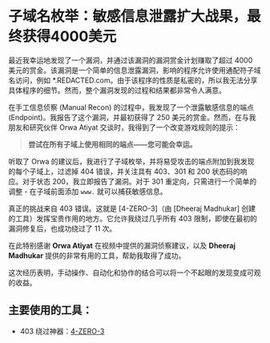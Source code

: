 # 子域名枚举：敏感信息泄露扩大战果，最终获得4000美元

最近我幸运地发现了一个漏洞，并通过该漏洞的漏洞赏金计划赚取了超过 4000 美元的赏金。该漏洞是一个简单的信息泄露漏洞，影响的程序允许使用通配符子域名访问，例如 *.REDACTED.com。由于该程序的性质是私密的，所以我无法分享具体程序的细节。然而，整个漏洞发现的过程和结果都非常令人满意。

在手工信息侦察 (Manual Recon) 的过程中，我发现了一个泄露敏感信息的端点 (Endpoint)。我报告了这个漏洞，并最初获得了 250 美元的赏金。然而，在与我朋友和研究伙伴 Orwa Atiyat 交谈时，我得到了一个改变游戏规则的提示：

> **尝试在所有子域上使用相同的端点——您可能会幸运。**

听取了 Orwa 的建议后，我进行了子域枚举，并将易受攻击的端点附加到我发现的每个子域上，过滤掉 404 错误，并关注具有 403、301 和 200 状态码的响应。对于状态 200，我立即报告了漏洞。对于 301 重定向，只需进行一个简单的调整 - 在子域前面添加 `www.` 就可以捕获敏感信息。

真正的挑战来自 403 错误。这就是 [4-ZERO-3]（由 [Dheeraj Madhukar] 创建的工具）发挥宝贵作用的地方。它允许我绕过几乎所有 403 限制，即使在最初的漏洞修复后，也成功绕过了 11 次。

在此特别感谢 **Orwa Atiyat** 在视频中提供的漏洞侦察建议，以及 **Dheeraj Madhukar** 提供的非常有用的工具，帮助我取得了成功。

这次经历表明，手动操作、自动化和协作的结合可以将一个不起眼的发现变成可观的收益。

## 主要使用的工具：

- 403 绕过神器：[4-ZERO-3](https://github.com/Dheerajmadhukar/4-ZERO-3)